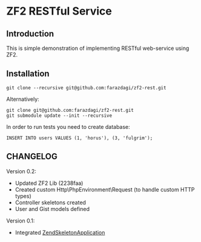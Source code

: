ZF2 RESTful Service
=======================

Introduction
------------
This is simple demonstration of implementing RESTful web-service using ZF2.

Installation
------------

    git clone --recursive git@github.com:farazdagi/zf2-rest.git

Alternatively:

    git clone git@github.com:farazdagi/zf2-rest.git
    git submodule update --init --recursive

In order to run tests you need to create database:

    INSERT INTO users VALUES (1, 'horus'), (3, 'fulgrim');

CHANGELOG
------------
Version 0.2:

- Updated ZF2 Lib (2238faa)
- Created custom Http\PhpEnvironment\Request (to handle custom HTTP types)
- Controller skeletons created
- User and Gist models defined

Version 0.1:

- Integrated [ZendSkeletonApplication](https://github.com/zendframework/ZendSkeletonApplication)
